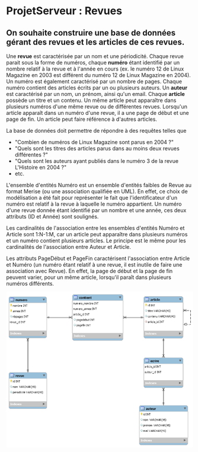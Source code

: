 # ProjetServeur : Revues

## On souhaite construire une base de données gérant des revues et les articles de ces revues.

Une **revue** est caractérisée par un nom et une périodicité. Chaque revue parait sous la forme de
numéros, chaque **numéro** étant identifié par un nombre relatif à la revue et à l'année en cours (ex. le
numéro 12 de Linux Magazine en 2003 est différent du numéro 12 de Linux Magazine en 2004). Un
numéro est également caractérisé par un nombre de pages. Chaque numéro contient des articles
écrits par un ou plusieurs auteurs. Un **auteur** est caractérisé par un nom, un prénom, ainsi qu'un
email. Chaque **article** possède un titre et un contenu. Un même article peut apparaître dans plusieurs
numéros d'une même revue ou de différentes revues. Lorsqu'un article apparaît dans un numéro
d'une revue, il a une page de début et une page de fin. Un article peut faire référence à d'autres
articles.

La base de données doit permettre de répondre à des requêtes telles que 
* "Combien de numéros de Linux Magazine sont parus en 2004 ?" 
* "Quels sont les titres des articles parus dans au moins deux revues différentes ?" 
* "Quels sont les auteurs ayant publiés dans le numéro 3 de la revue L'Histoire en 2004 ?" 
* etc.

L'ensemble d'entités Numéro est un ensemble d'entités faibles de Revue au format Merise (ou une
association qualifiée en UML). En effet, ce choix de modélisation a été fait pour représenter le fait
que l'identificateur d'un numéro est relatif à la revue à laquelle le numéro appartient. Un numéro
d'une revue donnée étant identifié par un nombre et une année, ces deux attributs (ID et Année)
sont soulignés.

Les cardinalités de l'association entre les ensembles d'entités Numéro et Article sont 1:N-1:M, car un
article peut apparaître dans plusieurs numéros et un numéro contient plusieurs articles. Le principe
est le même pour les cardinalités de l'association entre Auteur et Article.

Les attributs PageDébut et PageFin caractérisent l'association entre Article et Numéro (un numéro
étant relatif à une revue, il est inutile de faire une association avec Revue). En effet, la page de début
et la page de fin peuvent varier, pour un même article, lorsqu'il paraît dans plusieurs numéros
différents.

![Schema](/bdd/schema.png)


